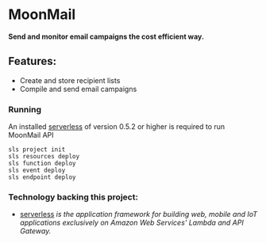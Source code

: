 # MoonMail

**Send and monitor email campaigns the cost efficient way.**

## Features:
* Create and store recipient lists
* Compile and send email campaigns


### Running
An installed [serverless](https://github.com/serverless/serverless) of version 0.5.2 or higher is required to run MoonMail API
```
sls project init
sls resources deploy
sls function deploy
sls event deploy
sls endpoint deploy
```

### Technology backing this project:

 * [serverless](https://github.com/serverless/serverless) _is the application framework for building web, mobile and IoT applications exclusively on Amazon Web Services' Lambda and API Gateway._
